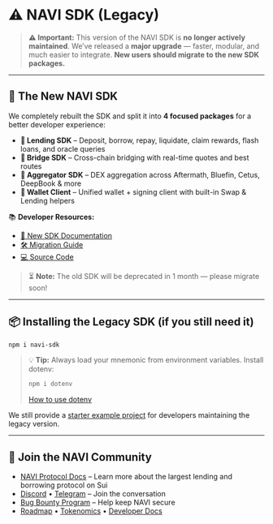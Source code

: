 # ⚠️ NAVI SDK (Legacy)

> **⚠️ Important:** This version of the NAVI SDK is **no longer actively maintained**.
> We’ve released a **major upgrade** — faster, modular, and much easier to integrate.
> **New users should migrate to the new SDK packages.**

---

## 🚀 The New NAVI SDK

We completely rebuilt the SDK and split it into **4 focused packages** for a better developer experience:

* **🔹 Lending SDK** – Deposit, borrow, repay, liquidate, claim rewards, flash loans, and oracle queries
* **🔹 Bridge SDK** – Cross-chain bridging with real-time quotes and best routes
* **🔹 Aggregator SDK** – DEX aggregation across Aftermath, Bluefin, Cetus, DeepBook & more
* **🔹 Wallet Client** – Unified wallet + signing client with built-in Swap & Lending helpers

📚 **Developer Resources:**

* [📖 New SDK Documentation](https://sdk.naviprotocol.io)
* [🛠 Migration Guide](https://sdk.naviprotocol.io/navi-sdk-migration/lending)
* [💻 Source Code](https://github.com/naviprotocol/naviprotocol-monorepo)

> ⏳ **Note:** The old SDK will be deprecated in 1 month — please migrate soon!

---

## 📦 Installing the Legacy SDK (if you still need it)

```bash
npm i navi-sdk
```

> 💡 **Tip:** Always load your mnemonic from environment variables.
> Install dotenv:
>
> ```bash
> npm i dotenv
> ```
>
> [How to use dotenv](https://github.com/motdotla/dotenv)

We still provide a [starter example project](https://github.com/naviprotocol/navi-sdk/tree/main/document) for developers maintaining the legacy version.

---

## 👥 Join the NAVI Community

* [NAVI Protocol Docs](https://naviprotocol.gitbook.io/navi-protocol-docs) – Learn more about the largest lending and borrowing protocol on Sui
* [Discord](https://discord.com/invite/R6Xkbee8Xq) • [Telegram](https://t.me/navi_protocol) – Join the conversation
* [Bug Bounty Program](https://naviprotocol.gitbook.io/navi-protocol-docs/security/bug-bounty-program) – Help keep NAVI secure
* [Roadmap](https://naviprotocol.gitbook.io/navi-protocol-docs/dao-and-token/roadmap) • [Tokenomics](https://naviprotocol.gitbook.io/navi-protocol-docs/dao-and-token/navx-tokenomics) • [Developer Docs](https://naviprotocol.gitbook.io/navi-protocol-developer-docs)

